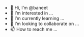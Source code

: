 - 👋 Hi, I’m @baneet
- 👀 I’m interested in ...
- 🌱 I’m currently learning ...
- 💞️ I’m looking to collaborate on ...
- 📫 How to reach me ...

<!---
baneetm/baneetm is a ✨ special ✨ repository because its `README.md` (this file) appears on your GitHub profile.
You can click the Preview link to take a look at your changes.
--->
